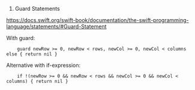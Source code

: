 1. Guard Statements

https://docs.swift.org/swift-book/documentation/the-swift-programming-language/statements/#Guard-Statement

With guard:
```
    guard newRow >= 0, newRow < rows, newCol >= 0, newCol < columns else { return nil }
```

Alternative with if-expression:
```
    if !(newRow >= 0 && newRow < rows && newCol >= 0 && newCol < columns) { return nil }
```
                    